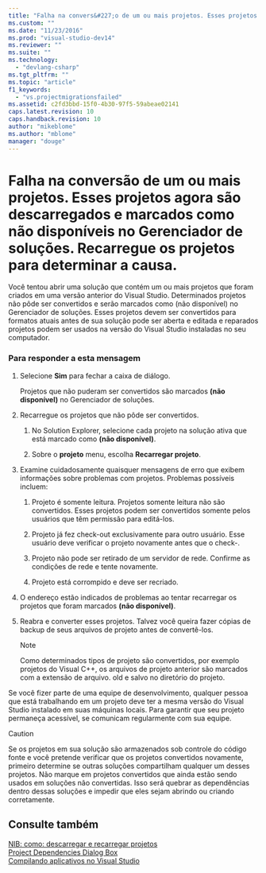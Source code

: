 ```yaml
---
title: "Falha na convers&#227;o de um ou mais projetos. Esses projetos agora s&#227;o descarregados e marcados como n&#227;o dispon&#237;veis no Gerenciador de solu&#231;&#245;es. Recarregue os projetos para determinar a causa. | Microsoft Docs"
ms.custom: ""
ms.date: "11/23/2016"
ms.prod: "visual-studio-dev14"
ms.reviewer: ""
ms.suite: ""
ms.technology: 
  - "devlang-csharp"
ms.tgt_pltfrm: ""
ms.topic: "article"
f1_keywords: 
  - "vs.projectmigrationsfailed"
ms.assetid: c2fd3bbd-15f0-4b30-97f5-59abeae02141
caps.latest.revision: 10
caps.handback.revision: 10
author: "mikeblome"
ms.author: "mblome"
manager: "douge"
---
```

# Falha na convers&#227;o de um ou mais projetos. Esses projetos agora s&#227;o descarregados e marcados como n&#227;o dispon&#237;veis no Gerenciador de solu&#231;&#245;es. Recarregue os projetos para determinar a causa.
Você tentou abrir uma solução que contém um ou mais projetos que foram criados em uma versão anterior do Visual Studio. Determinados projetos não pôde ser convertidos e serão marcados como \(não disponível\) no Gerenciador de soluções. Esses projetos devem ser convertidos para formatos atuais antes de sua solução pode ser aberta e editada e reparados projetos podem ser usados na versão do Visual Studio instaladas no seu computador.  
  
### Para responder a esta mensagem  
  
1.  Selecione **Sim** para fechar a caixa de diálogo.  
  
     Projetos que não puderam ser convertidos são marcados **\(não disponível\)** no Gerenciador de soluções.  
  
2.  Recarregue os projetos que não pôde ser convertidos.  
  
    1.  No Solution Explorer, selecione cada projeto na solução ativa que está marcado como **\(não disponível\)**.  
  
    2.  Sobre o **projeto** menu, escolha **Recarregar projeto**.  
  
3.  Examine cuidadosamente quaisquer mensagens de erro que exibem informações sobre problemas com projetos. Problemas possíveis incluem:  
  
    1.  Projeto é somente leitura. Projetos somente leitura não são convertidos. Esses projetos podem ser convertidos somente pelos usuários que têm permissão para editá\-los.  
  
    2.  Projeto já fez check\-out exclusivamente para outro usuário. Esse usuário deve verificar o projeto novamente antes que o check\-.  
  
    3.  Projeto não pode ser retirado de um servidor de rede. Confirme as condições de rede e tente novamente.  
  
    4.  Projeto está corrompido e deve ser recriado.  
  
4.  O endereço estão indicados de problemas ao tentar recarregar os projetos que foram marcados **\(não disponível\)**.  
  
5.  Reabra e converter esses projetos. Talvez você queira fazer cópias de backup de seus arquivos de projeto antes de convertê\-los.  
  
    > [!NOTE]
    >  Como determinados tipos de projeto são convertidos, por exemplo projetos do Visual C\+\+, os arquivos de projeto anterior são marcados com a extensão de arquivo. old e salvo no diretório do projeto.  
  
 Se você fizer parte de uma equipe de desenvolvimento, qualquer pessoa que está trabalhando em um projeto deve ter a mesma versão do Visual Studio instalado em suas máquinas locais. Para garantir que seu projeto permaneça acessível, se comunicam regularmente com sua equipe.  
  
> [!CAUTION]
>  Se os projetos em sua solução são armazenados sob controle do código fonte e você pretende verificar que os projetos convertidos novamente, primeiro determine se outras soluções compartilham qualquer um desses projetos. Não marque em projetos convertidos que ainda estão sendo usados em soluções não convertidas. Isso será quebrar as dependências dentro dessas soluções e impedir que eles sejam abrindo ou criando corretamente.  
  
## Consulte também  
 [NIB: como: descarregar e recarregar projetos](http://msdn.microsoft.com/pt-br/abc0155b-8fcb-4ffc-95b6-698518a7100b)   
 [Project Dependencies Dialog Box](http://msdn.microsoft.com/pt-br/d66e48c3-3722-40dd-99b4-53d93cac128e)   
 [Compilando aplicativos no Visual Studio](../Topic/Compiling%20and%20Building%20in%20Visual%20Studio.md)